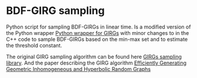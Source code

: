 # BDF-GIRG sampling

Python script for sampling BDF-GIRGs in linear time.
Is a modified version of the Python wrapper [Python wrapper for GIRGs](https://github.com/gavento/girg-sampling)
with minor changes to in the C++ code to sample BDF-GIRGs based on the min-max set and to estimate the threshold constant.

The original GIRG sampling algorithm can be found here [GIRGs sampling library](https://github.com/chistopher/girgs).
And the paper describing the GIRG algorithm [Efficiently Generating Geometric Inhomogeneous and Hyperbolic Random Graphs](https://arxiv.org/abs/1905.06706)

